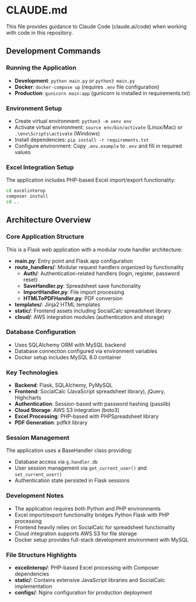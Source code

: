 # CLAUDE.md

This file provides guidance to Claude Code (claude.ai/code) when working with code in this repository.

## Development Commands

### Running the Application
- **Development**: `python main.py` or `python3 main.py`
- **Docker**: `docker-compose up` (requires `.env` file configuration)
- **Production**: `gunicorn main:app` (gunicorn is installed in requirements.txt)

### Environment Setup
- Create virtual environment: `python3 -m venv env`
- Activate virtual environment: `source env/bin/activate` (Linux/Mac) or `.\env\Scripts\activate` (Windows)
- Install dependencies: `pip install -r requirements.txt`
- Configure environment: Copy `.env.example` to `.env` and fill in required values

### Excel Integration Setup
The application includes PHP-based Excel import/export functionality:
```bash
cd excelinterop
composer install
cd ..
```

## Architecture Overview

### Core Application Structure
This is a Flask web application with a modular route handler architecture:

- **main.py**: Entry point and Flask app configuration
- **route_handlers/**: Modular request handlers organized by functionality
  - **Auth/**: Authentication-related handlers (login, register, password reset)
  - **SaveHandler.py**: Spreadsheet save functionality
  - **ImportHandler.py**: File import processing
  - **HTMLToPDFHandler.py**: PDF conversion
- **templates/**: Jinja2 HTML templates
- **static/**: Frontend assets including SocialCalc spreadsheet library
- **cloud/**: AWS integration modules (authentication and storage)

### Database Configuration
- Uses SQLAlchemy ORM with MySQL backend
- Database connection configured via environment variables
- Docker setup includes MySQL 8.0 container

### Key Technologies
- **Backend**: Flask, SQLAlchemy, PyMySQL
- **Frontend**: SocialCalc (JavaScript spreadsheet library), jQuery, Highcharts
- **Authentication**: Session-based with password hashing (passlib)
- **Cloud Storage**: AWS S3 integration (boto3)
- **Excel Processing**: PHP-based with PHPSpreadsheet library
- **PDF Generation**: pdfkit library

### Session Management
The application uses a BaseHandler class providing:
- Database access via `g.handler.db`
- User session management via `get_current_user()` and `set_current_user()`
- Authentication state persisted in Flask sessions

### Development Notes
- The application requires both Python and PHP environments
- Excel import/export functionality bridges Python Flask with PHP processing
- Frontend heavily relies on SocialCalc for spreadsheet functionality
- Cloud integration supports AWS S3 for file storage
- Docker setup provides full-stack development environment with MySQL

### File Structure Highlights
- **excelinterop/**: PHP-based Excel processing with Composer dependencies
- **static/**: Contains extensive JavaScript libraries and SocialCalc implementation
- **configs/**: Nginx configuration for production deployment